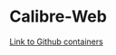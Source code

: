# Calibre-Web

[Link to Github containers](https://github.com/linuxserver/docker-calibre-web/pkgs/container/calibre-web)